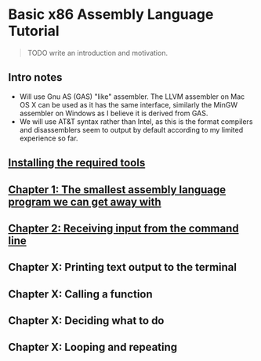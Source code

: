 # Basic x86 Assembly Language Tutorial

> TODO write an introduction and motivation.

## Intro notes

* Will use Gnu AS (GAS) "like" assembler. The LLVM assembler on Mac OS X can be used as it has the same interface, similarly the MinGW assembler on Windows as I believe it is derived from GAS.
* We will use AT&T syntax rather than Intel, as this is the format compilers and disassemblers seem to output by default according to my limited experience so far.

## [Installing the required tools](./installing_tools.md)

## [Chapter 1: The smallest assembly language program we can get away with](./chapter_01.md)

## [Chapter 2: Receiving input from the command line](./chapter_02.md)

## Chapter X: Printing text output to the terminal

## Chapter X: Calling a function

## Chapter X: Deciding what to do

## Chapter X: Looping and repeating
